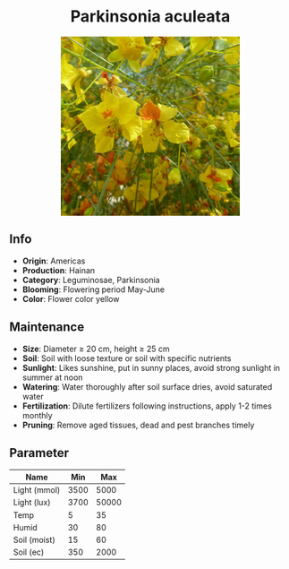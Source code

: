 <h1 align='center'>Parkinsonia aculeata</h1>
<p align="center">
    <img 
        align='center'
        width='320'
        src="../images/parkinsonia aculeata.png" 
        alt='Parkinsonia aculeata' />
</p>

## Info

 - **Origin**: Americas
 - **Production**: Hainan
 - **Category**: Leguminosae, Parkinsonia
 - **Blooming**: Flowering period May-June
 - **Color**: Flower color yellow

## Maintenance

 - **Size**: Diameter ≥ 20 cm, height ≥ 25 cm
 - **Soil**: Soil with loose texture or soil with specific nutrients
 - **Sunlight**: Likes sunshine, put in sunny places, avoid strong sunlight in summer at noon
 - **Watering**: Water thoroughly after soil surface dries, avoid saturated water
 - **Fertilization**: Dilute fertilizers following instructions, apply 1-2 times monthly
 - **Pruning**: Remove aged tissues, dead and pest branches timely

## Parameter

| Name         | Min  | Max   |
|--------------|------|-------|
| Light (mmol) | 3500 | 5000  |
| Light (lux)  | 3700 | 50000 |
| Temp         | 5    | 35    |
| Humid        | 30   | 80    |
| Soil (moist) | 15   | 60    |
| Soil (ec)    | 350  | 2000  |